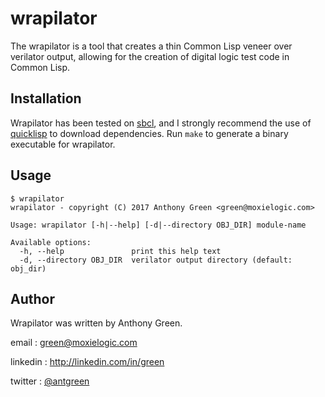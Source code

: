 # wrapilator

The wrapilator is a tool that creates a thin Common Lisp veneer over
verilator output, allowing for the creation of digital logic test code
in Common Lisp.

## Installation

Wrapilator has been tested on [sbcl](https://sbcl.org), and I strongly
recommend the use of [quicklisp](https://www.quicklisp.org) to
download dependencies.  Run `make` to generate a binary executable for
wrapilator.

## Usage

    $ wrapilator
    wrapilator - copyright (C) 2017 Anthony Green <green@moxielogic.com>

    Usage: wrapilator [-h|--help] [-d|--directory OBJ_DIR] module-name

    Available options:
      -h, --help               print this help text
      -d, --directory OBJ_DIR  verilator output directory (default: obj_dir)

## Author

Wrapilator was written by Anthony Green.

email    : green@moxielogic.com

linkedin : http://linkedin.com/in/green

twitter  : [@antgreen](https://twitter.com/antgreen)


